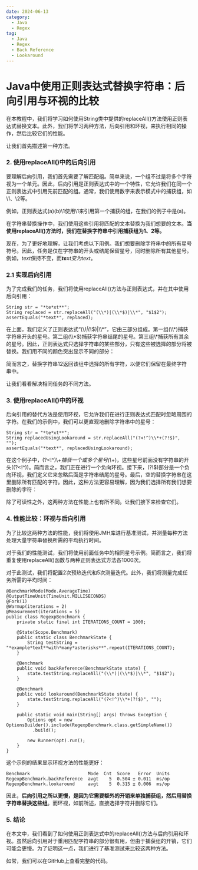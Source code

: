```yaml
---
date: 2024-06-13
category:
  - Java
  - Regex
tag:
  - Java
  - Regex
  - Back Reference
  - Lookaround
---
```

# Java中使用正则表达式替换字符串：后向引用与环视的比较

在本教程中，我们将学习如何使用String类中提供的replaceAll()方法使用正则表达式替换文本。此外，我们将学习两种方法，后向引用和环视，来执行相同的操作，然后比较它们的性能。

让我们首先描述第一种方法。

### 2. 使用replaceAll()中的后向引用
要理解后向引用，我们首先需要了解匹配组。简单来说，一个组不过是将多个字符视为一个单元。因此，后向引用是正则表达式中的一个特性，它允许我们在同一个正则表达式中引用先前匹配的组。通常，我们使用数字来表示模式中的捕获组，如\1、\2等。

例如，正则表达式(a)(b)\1使用\1来引用第一个捕获的组，在我们的例子中是(a)。

在字符串替换操作中，我们使用这些引用将匹配的文本替换为我们想要的文本。**当使用replaceAll()方法时，我们在替换字符串中引用捕获组为$1、$2等。**

现在，为了更好地理解，让我们考虑以下用例。我们想要删除字符串中的所有星号符号。因此，任务是仅在字符串的开头或结尾保留星号，同时删除所有其他星号。例如，*text*保持不变，而***te**x**t***变为*text*。

### 2.1 实现后向引用
为了完成我们的任务，我们将使用replaceAll()方法与正则表达式，并在其中使用后向引用：

```
String str = "*te*xt**";
String replaced = str.replaceAll("(\\*)|(\\*$)|\\*", "$1$2");
assertEquals("*text*", replaced);
```

在上面，我们定义了正则表达式“(\\*)|(\\*$)|\\*”，它由三部分组成。第一组(\\*)捕获字符串开头的星号。第二组(\\*$)捕获字符串结尾的星号。第三组\\*捕获所有其余的星号。因此，正则表达式只选择字符串的某些部分，只有这些被选择的部分将被替换。我们用不同的颜色突出显示不同的部分：

简而言之，替换字符串$1$2返回该组中选择的所有字符，以便它们保留在最终字符串中。

让我们看看解决相同任务的不同方法。

### 3. 使用replaceAll()中的环视
后向引用的替代方法是使用环视，它允许我们在进行正则表达式匹配时忽略周围的字符。在我们的示例中，我们可以更直观地删除字符串中的星号：

```
String str = "*te*xt**";
String replacedUsingLookaround = str.replaceAll("(?<!^)\\*+(?!$)", "");
assertEquals("*text*", replacedUsingLookaround);
```

在这个例子中，(?<!^)\\*+捕获一个或多个星号(\\*+)，这些星号前面没有字符串的开头((?<!^))。简而言之，我们正在进行一个负向环视。接下来，(?!$)部分是一个负向环视，我们定义它来忽略后面是字符串结尾的星号。最后，空的替换字符串在这里删除所有匹配的字符。因此，这种方法更容易理解，因为我们选择所有我们想要删除的字符：

除了可读性之外，这两种方法在性能上也有所不同。让我们接下来检查它们。

### 4. 性能比较：环视与后向引用
为了比较这两种方法的性能，我们将使用JMH库进行基准测试，并测量每种方法处理大量字符串替换所需的平均执行时间。

对于我们的性能测试，我们将使用前面任务中的相同星号示例。简而言之，我们将重复使用replaceAll()函数与两种正则表达式方法各1000次。

对于此测试，我们将配置2次预热迭代和5次测量迭代。此外，我们将测量完成任务所需的平均时间：

```
@BenchmarkMode(Mode.AverageTime)
@OutputTimeUnit(TimeUnit.MILLISECONDS)
@Fork(1)
@Warmup(iterations = 2)
@Measurement(iterations = 5)
public class RegexpBenchmark {
    private static final int ITERATIONS_COUNT = 1000;

    @State(Scope.Benchmark)
    public static class BenchmarkState {
        String testString = "*example*text**with*many*asterisks**".repeat(ITERATIONS_COUNT);
    }

    @Benchmark
    public void backReference(BenchmarkState state) {
        state.testString.replaceAll("(\\*)|(\\*$)|\\*", "$1$2");
    }

    @Benchmark
    public void lookaround(BenchmarkState state) {
        state.testString.replaceAll("(?<!^)\\*+(?!$)", "");
    }

    public static void main(String[] args) throws Exception {
        Options opt = new OptionsBuilder().include(RegexpBenchmark.class.getSimpleName())
          .build();

        new Runner(opt).run();
    }
}
```

这个示例的结果显示环视方法的性能更好：

```
Benchmark                      Mode  Cnt  Score   Error  Units
RegexpBenchmark.backReference  avgt    5  0.504 ± 0.011  ms/op
RegexpBenchmark.lookaround     avgt    5  0.315 ± 0.006  ms/op
```

因此，**后向引用之所以更慢，是因为它需要额外的开销来单独捕获组，然后用替换字符串替换这些组**。而环视，如前所述，直接选择字符并删除它们。

### 5. 结论
在本文中，我们看到了如何使用正则表达式中的replaceAll()方法与后向引用和环视。虽然后向引用对于重用匹配字符串的部分很有用，但由于捕获组的开销，它们可能会更慢。为了证明这一点，我们进行了基准测试来比较这两种方法。

如常，我们可以在GitHub上查看完整的代码。